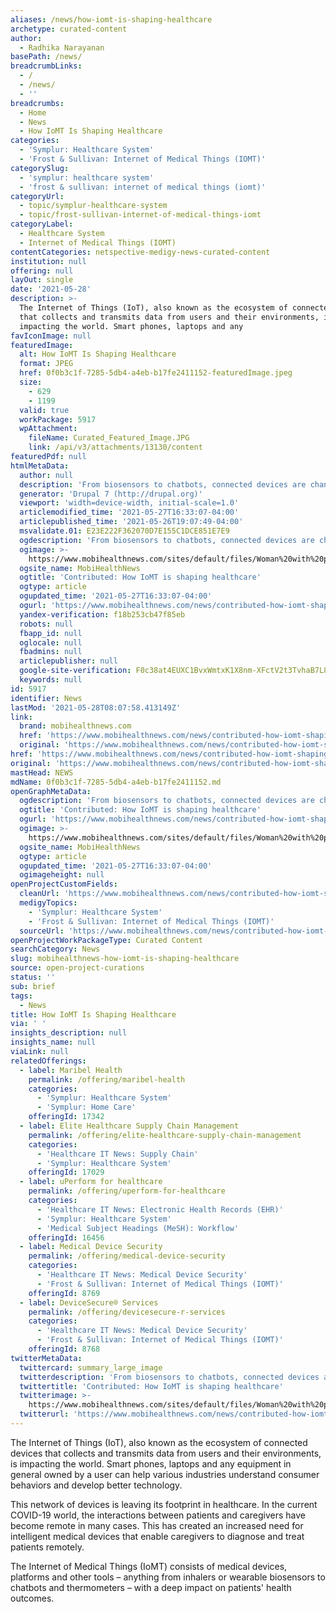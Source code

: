 ```yaml
---
aliases: /news/how-iomt-is-shaping-healthcare
archetype: curated-content
author:
  - Radhika Narayanan
basePath: /news/
breadcrumbLinks:
  - /
  - /news/
  - ''
breadcrumbs:
  - Home
  - News
  - How IoMT Is Shaping Healthcare
categories:
  - 'Symplur: Healthcare System'
  - 'Frost & Sullivan: Internet of Medical Things (IOMT)'
categorySlug:
  - 'symplur: healthcare system'
  - 'frost & sullivan: internet of medical things (iomt)'
categoryUrl:
  - topic/symplur-healthcare-system
  - topic/frost-sullivan-internet-of-medical-things-iomt
categoryLabel:
  - Healthcare System
  - Internet of Medical Things (IOMT)
contentCategories: netspective-medigy-news-curated-content
institution: null
offering: null
layOut: single
date: '2021-05-28'
description: >-
  The Internet of Things (IoT), also known as the ecosystem of connected devices
  that collects and transmits data from users and their environments, is
  impacting the world. Smart phones, laptops and any
favIconImage: null
featuredImage:
  alt: How IoMT Is Shaping Healthcare
  format: JPEG
  href: 0f0b3c1f-7285-5db4-a4eb-b17fe2411152-featuredImage.jpeg
  size:
    - 629
    - 1199
  valid: true
  workPackage: 5917
  wpAttachment:
    fileName: Curated_Featured_Image.JPG
    link: /api/v3/attachments/13130/content
featuredPdf: null
htmlMetaData:
  author: null
  description: 'From biosensors to chatbots, connected devices are changing health.'
  generator: 'Drupal 7 (http://drupal.org)'
  viewport: 'width=device-width, initial-scale=1.0'
  articlemodified_time: '2021-05-27T16:33:07-04:00'
  articlepublished_time: '2021-05-26T19:07:49-04:00'
  msvalidate.01: E23E222F362070D7E155C1DCE851E7E9
  ogdescription: 'From biosensors to chatbots, connected devices are changing health.'
  ogimage: >-
    https://www.mobihealthnews.com/sites/default/files/Woman%20with%20pills%20and%20computer%20%28Steve%20Debenport%29.JPG
  ogsite_name: MobiHealthNews
  ogtitle: 'Contributed: How IoMT is shaping healthcare'
  ogtype: article
  ogupdated_time: '2021-05-27T16:33:07-04:00'
  ogurl: 'https://www.mobihealthnews.com/news/contributed-how-iomt-shaping-healthcare'
  yandex-verification: f18b253cb47f85eb
  robots: null
  fbapp_id: null
  oglocale: null
  fbadmins: null
  articlepublisher: null
  google-site-verification: F0c38at4EUXC1BvxWmtxK1X8nm-XFctV2t3TvhaB7L8
  keywords: null
id: 5917
identifier: News
lastMod: '2021-05-28T08:07:58.413149Z'
link:
  brand: mobihealthnews.com
  href: 'https://www.mobihealthnews.com/news/contributed-how-iomt-shaping-healthcare'
  original: 'https://www.mobihealthnews.com/news/contributed-how-iomt-shaping-healthcare'
href: 'https://www.mobihealthnews.com/news/contributed-how-iomt-shaping-healthcare'
original: 'https://www.mobihealthnews.com/news/contributed-how-iomt-shaping-healthcare'
mastHead: NEWS
mdName: 0f0b3c1f-7285-5db4-a4eb-b17fe2411152.md
openGraphMetaData:
  ogdescription: 'From biosensors to chatbots, connected devices are changing health.'
  ogtitle: 'Contributed: How IoMT is shaping healthcare'
  ogurl: 'https://www.mobihealthnews.com/news/contributed-how-iomt-shaping-healthcare'
  ogimage: >-
    https://www.mobihealthnews.com/sites/default/files/Woman%20with%20pills%20and%20computer%20%28Steve%20Debenport%29.JPG
  ogsite_name: MobiHealthNews
  ogtype: article
  ogupdated_time: '2021-05-27T16:33:07-04:00'
  ogimageheight: null
openProjectCustomFields:
  cleanUrl: 'https://www.mobihealthnews.com/news/contributed-how-iomt-shaping-healthcare'
  medigyTopics:
    - 'Symplur: Healthcare System'
    - 'Frost & Sullivan: Internet of Medical Things (IOMT)'
  sourceUrl: 'https://www.mobihealthnews.com/news/contributed-how-iomt-shaping-healthcare'
openProjectWorkPackageType: Curated Content
searchCategory: News
slug: mobihealthnews-how-iomt-is-shaping-healthcare
source: open-project-curations
status: ''
sub: brief
tags:
  - News
title: How IoMT Is Shaping Healthcare
via: ' '
insights_description: null
insights_name: null
viaLink: null
relatedOfferings:
  - label: Maribel Health
    permalink: /offering/maribel-health
    categories:
      - 'Symplur: Healthcare System'
      - 'Symplur: Home Care'
    offeringId: 17342
  - label: Elite Healthcare Supply Chain Management
    permalink: /offering/elite-healthcare-supply-chain-management
    categories:
      - 'Healthcare IT News: Supply Chain'
      - 'Symplur: Healthcare System'
    offeringId: 17029
  - label: uPerform for healthcare
    permalink: /offering/uperform-for-healthcare
    categories:
      - 'Healthcare IT News: Electronic Health Records (EHR)'
      - 'Symplur: Healthcare System'
      - 'Medical Subject Headings (MeSH): Workflow'
    offeringId: 16456
  - label: Medical Device Security
    permalink: /offering/medical-device-security
    categories:
      - 'Healthcare IT News: Medical Device Security'
      - 'Frost & Sullivan: Internet of Medical Things (IOMT)'
    offeringId: 8769
  - label: DeviceSecure® Services
    permalink: /offering/devicesecure-r-services
    categories:
      - 'Healthcare IT News: Medical Device Security'
      - 'Frost & Sullivan: Internet of Medical Things (IOMT)'
    offeringId: 8768
twitterMetaData:
  twittercard: summary_large_image
  twitterdescription: 'From biosensors to chatbots, connected devices are changing health.'
  twittertitle: 'Contributed: How IoMT is shaping healthcare'
  twitterimage: >-
    https://www.mobihealthnews.com/sites/default/files/Woman%20with%20pills%20and%20computer%20%28Steve%20Debenport%29.JPG
  twitterurl: 'https://www.mobihealthnews.com/news/contributed-how-iomt-shaping-healthcare'
---
```

<p>The Internet of Things (IoT), also known as the ecosystem of connected devices that collects and transmits data from users and their environments, is impacting the world. Smart phones, laptops and any equipment in general&nbsp;owned by a user can help various industries understand consumer behaviors and develop better technology.</p><p>This network of devices is leaving its footprint in healthcare. In the current COVID-19 world, the interactions between patients and caregivers have become remote in many cases. This has created an increased need for intelligent medical devices that enable caregivers to diagnose and treat patients remotely.&nbsp;</p><p>The Internet of Medical Things (IoMT) consists of medical devices, platforms and other tools – anything from inhalers or wearable biosensors to chatbots and thermometers – with a deep impact on patients' health outcomes.</p>